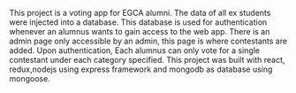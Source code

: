 This project is a voting app for EGCA alumni. The data of all ex students were injected into a database.
This database is used for authentication whenever an alumnus wants to gain access to the web app. 
There is an admin page only accessible by an admin, this page is where contestants are added. Upon authentication, 
Each alumnus can only vote for a single contestant under each category specified. This project was built with react,
redux,nodejs using express framework and mongodb as database using mongoose.
